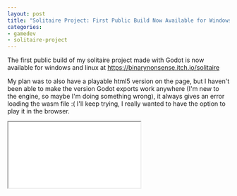 ```yaml
---
layout: post
title: "Solitaire Project: First Public Build Now Available for Windows and Linux"
categories:
- gamedev
- solitaire-project
---
```


<p>The first public build of my solitaire project made with Godot is now available for windows and linux at <a href='https://binarynonsense.itch.io/solitaire'>https://binarynonsense.itch.io/solitaire</a></p>

<p>My plan was to also have a playable html5 version on the page, but I haven't been able to make the version Godot exports work anywhere (I'm new to the engine, so maybe I'm doing something wrong), it always gives an error loading the wasm file :( I'll keep trying, I really wanted to have the option to play it in the browser.</p>

<div class="iframe-container">
<iframe allowfullscreen src="//www.youtube.com/embed/LZpXO_plts4"></iframe>
</div>

